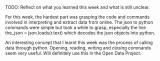 TODO: Reflect on what you learned this week and what is still unclear.

For this week, the hardest part was grasping the code and commands involved in interpreting and extract data from online.
The json to python commands were simple but took a while to grasp, especially the line
the_json = json.loads(r.text)
which decodes the json objects into python.

An interesting concept that I learnt this week was the process of calling data through python.
Opening, reading, writing and closing commands seem very useful. Will definitely use this in the Open Data Project.
